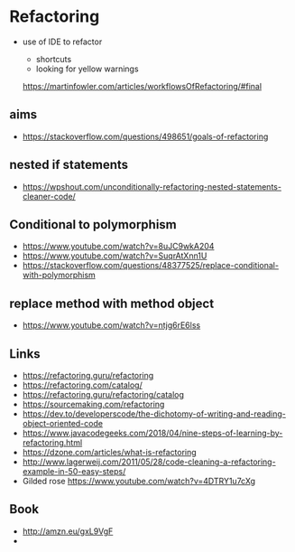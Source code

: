 # Refactoring

- use of IDE to refactor
  - shortcuts
  - looking for yellow warnings

  https://martinfowler.com/articles/workflowsOfRefactoring/#final

## aims

- https://stackoverflow.com/questions/498651/goals-of-refactoring

## nested if statements

- https://wpshout.com/unconditionally-refactoring-nested-statements-cleaner-code/

## Conditional to polymorphism
- https://www.youtube.com/watch?v=8uJC9wkA204
- https://www.youtube.com/watch?v=SuqrAtXnn1U
- https://stackoverflow.com/questions/48377525/replace-conditional-with-polymorphism

## replace method with method object

- https://www.youtube.com/watch?v=ntjg6rE6lss

## Links

- https://refactoring.guru/refactoring
- https://refactoring.com/catalog/
- https://refactoring.guru/refactoring/catalog
- https://sourcemaking.com/refactoring
- https://dev.to/developerscode/the-dichotomy-of-writing-and-reading-object-oriented-code
- https://www.javacodegeeks.com/2018/04/nine-steps-of-learning-by-refactoring.html
- https://dzone.com/articles/what-is-refactoring
- http://www.lagerweij.com/2011/05/28/code-cleaning-a-refactoring-example-in-50-easy-steps/
- Gilded rose https://www.youtube.com/watch?v=4DTRY1u7cXg

## Book

- http://amzn.eu/gxL9VgF
-
